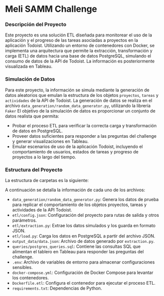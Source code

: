 # Meli SAMM Challenge

### Descripción del Proyecto

Este proyecto es una solución ETL diseñada para monitorear el uso de la aplicación y el progreso de las tareas asociadas a proyectos en la aplicación Todoist. Utilizando un entorno de contenedores con Docker, se implementa una arquitectura que permite la extracción, transformación y carga (ETL) de datos hacia una base de datos PostgreSQL, simulando el consumo de datos de la API de Todoist. La información es posteriormente visualizada en Tableau.

### Simulación de Datos

Para este proyecto, la información se simula mediante la generación de datos aleatorios que emulan la estructura de los objetos `proyectos`, `tareas` y `actividades` de la API de Todoist. La generación de datos se realiza en el archivo `data_generation/random_data_generator.py`, utilizando la librería `Faker`
El objetivo de la simulación de datos es proporcionar un conjunto de datos realista que permita:
- Probar el proceso ETL para verificar la correcta carga y transformación de datos en PostgreSQL.
- Proveer datos suficientes para responder a las preguntas del challenge y generar visualizaciones en Tableau.
- Emular escenarios de uso de la aplicación Todoist, incluyendo el comportamiento de usuarios, estados de tareas y progreso de proyectos a lo largo del tiempo.

### Estructura del Proyecto

La estructura de carpetas es la siguiente:

A continuación se detalla la información de cada uno de los archivos:

- `data_generation/random_data_generator.py`: Genera los datos de prueba para replicar el comportamiento de los objetos proyectos, tareas y actividades de la API Todoist.
- `etl/config.json`: Configuración del proyecto para rutas de salida y otros parámetros.
- `etl/extraction.py`: Extrae los datos simulados y los guarda en formato JSON.
- `etl/load.py`: Carga los datos en PostgreSQL a partir del archivo JSON.
- `output_data/data.json`: Archivo de datos generado por `extraction.py`.
- `queries/postgres_queries.sql`: Contiene las consultas SQL que alimentan el tablero en Tableau para responder las preguntas del challenge.
- `.env`: Archivo de variables de entorno para almacenar configuraciones sensibles.
- `docker-compose.yml`: Configuración de Docker Compose para levantar los contenedores.
- `Dockerfile.etl`: Configura el contenedor para ejecutar el proceso ETL.
- `requirements.txt`: Dependencias de Python.




